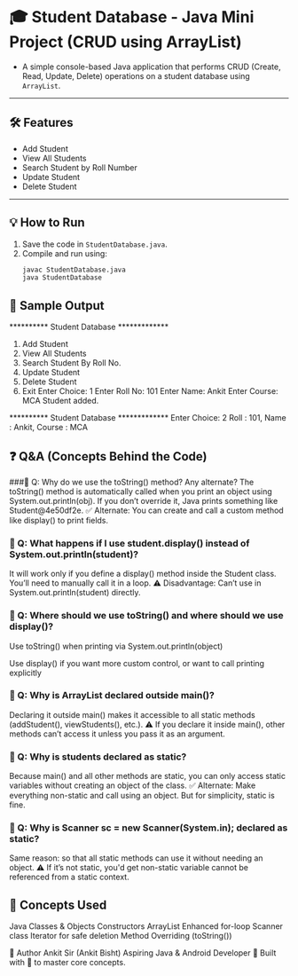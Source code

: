 # 🎓 Student Database - Java Mini Project (CRUD using ArrayList)

- A simple console-based Java application that performs CRUD (Create, Read, Update, Delete) operations on a student database using `ArrayList`.

---

## 🛠 Features
- Add Student
- View All Students
- Search Student by Roll Number
- Update Student
- Delete Student
---

## 💡 How to Run
1. Save the code in `StudentDatabase.java`.
2. Compile and run using:
   ```bash
   javac StudentDatabase.java
   java StudentDatabase
   ```
   
## 🧪 Sample Output
********** Student Database *************
1. Add Student
2. View All Students
3. Search Student By Roll No.
4. Update Student
5. Delete Student
6. Exit
Enter Choice: 1
Enter Roll No: 101
Enter Name: Ankit
Enter Course: MCA
Student added.

********** Student Database *************
Enter Choice: 2
Roll : 101, Name : Ankit, Course : MCA


## ❓ Q&A (Concepts Behind the Code)
###🔹 Q: Why do we use the toString() method? Any alternate?
The toString() method is automatically called when you print an object using System.out.println(obj).
If you don’t override it, Java prints something like Student@4e50df2e.
✅ Alternate: You can create and call a custom method like display() to print fields.

### 🔹 Q: What happens if I use student.display() instead of System.out.println(student)?
It will work only if you define a display() method inside the Student class.
You’ll need to manually call it in a loop.
⚠️ Disadvantage: Can’t use in System.out.println(student) directly.

### 🔹 Q: Where should we use toString() and where should we use display()?
Use toString() when printing via System.out.println(object)

Use display() if you want more custom control, or want to call printing explicitly

### 🔹 Q: Why is ArrayList<Student> declared outside main()?
Declaring it outside main() makes it accessible to all static methods (addStudent(), viewStudents(), etc.).
⚠️ If you declare it inside main(), other methods can’t access it unless you pass it as an argument.

### 🔹 Q: Why is students declared as static?
Because main() and all other methods are static, you can only access static variables without creating an object of the class.
✅ Alternate: Make everything non-static and call using an object. But for simplicity, static is fine.

### 🔹 Q: Why is Scanner sc = new Scanner(System.in); declared as static?
Same reason: so that all static methods can use it without needing an object.
⚠️ If it’s not static, you'd get non-static variable cannot be referenced from a static context.

## 🧠 Concepts Used
Java Classes & Objects
Constructors
ArrayList
Enhanced for-loop
Scanner class
Iterator for safe deletion
Method Overriding (toString())

🙌 Author
Ankit Sir (Ankit Bisht)
Aspiring Java & Android Developer 🌱
Built with 💙 to master core concepts.

